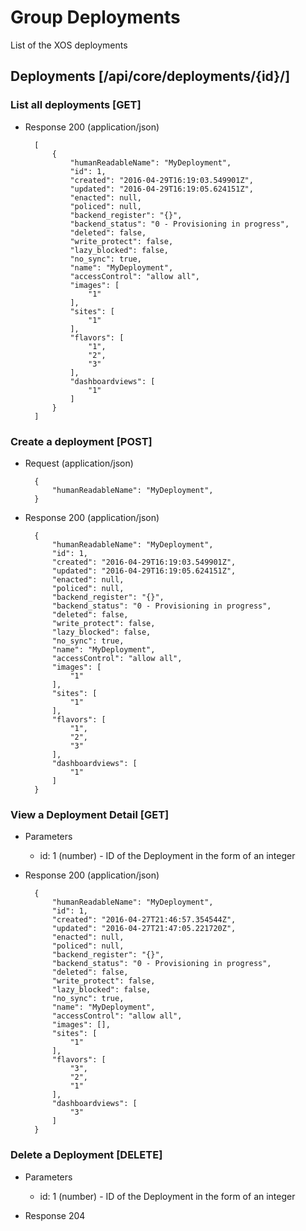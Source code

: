 # Group Deployments

List of the XOS deployments

## Deployments [/api/core/deployments/{id}/]

### List all deployments [GET]

+ Response 200 (application/json)

        [
            {
                "humanReadableName": "MyDeployment",
                "id": 1,
                "created": "2016-04-29T16:19:03.549901Z",
                "updated": "2016-04-29T16:19:05.624151Z",
                "enacted": null,
                "policed": null,
                "backend_register": "{}",
                "backend_status": "0 - Provisioning in progress",
                "deleted": false,
                "write_protect": false,
                "lazy_blocked": false,
                "no_sync": true,
                "name": "MyDeployment",
                "accessControl": "allow all",
                "images": [
                    "1"
                ],
                "sites": [
                    "1"
                ],
                "flavors": [
                    "1",
                    "2",
                    "3"
                ],
                "dashboardviews": [
                    "1"
                ]
            }
        ]

### Create a deployment [POST]

+ Request (application/json)

        {
            "humanReadableName": "MyDeployment",
        }

+ Response 200 (application/json)

        {
            "humanReadableName": "MyDeployment",
            "id": 1,
            "created": "2016-04-29T16:19:03.549901Z",
            "updated": "2016-04-29T16:19:05.624151Z",
            "enacted": null,
            "policed": null,
            "backend_register": "{}",
            "backend_status": "0 - Provisioning in progress",
            "deleted": false,
            "write_protect": false,
            "lazy_blocked": false,
            "no_sync": true,
            "name": "MyDeployment",
            "accessControl": "allow all",
            "images": [
                "1"
            ],
            "sites": [
                "1"
            ],
            "flavors": [
                "1",
                "2",
                "3"
            ],
            "dashboardviews": [
                "1"
            ]
        }

### View a Deployment Detail [GET]

+ Parameters
    + id: 1 (number) - ID of the Deployment in the form of an integer

+ Response 200 (application/json)

        {
            "humanReadableName": "MyDeployment",
            "id": 1,
            "created": "2016-04-27T21:46:57.354544Z",
            "updated": "2016-04-27T21:47:05.221720Z",
            "enacted": null,
            "policed": null,
            "backend_register": "{}",
            "backend_status": "0 - Provisioning in progress",
            "deleted": false,
            "write_protect": false,
            "lazy_blocked": false,
            "no_sync": true,
            "name": "MyDeployment",
            "accessControl": "allow all",
            "images": [],
            "sites": [
                "1"
            ],
            "flavors": [
                "3",
                "2",
                "1"
            ],
            "dashboardviews": [
                "3"
            ]
        }

### Delete a Deployment [DELETE]

+ Parameters
    + id: 1 (number) - ID of the Deployment in the form of an integer

+ Response 204